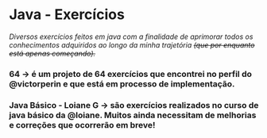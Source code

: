 # Java - Exercícios

*Diversos exercícios feitos em java com a finalidade de aprimorar todos os conhecimentos adquiridos ao longo da minha trajetória ~~(que por enquanto está apenas começando).~~*

<h3>64 -> é um projeto de 64 exercícios que encontrei no perfil do <b>@victorperin</b> e que está em processo de implementação.</h3>

<h3>Java Básico - Loiane G -> são exercícios realizados no curso de java básico da <b>@loiane.</b> Muitos ainda necessitam de melhorias e correções que ocorrerão em breve!</h3>

